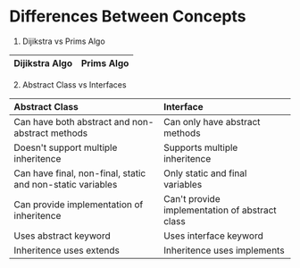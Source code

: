 # Differences Between Concepts

1. Dijikstra vs Prims Algo

|Dijikstra Algo|Prims Algo|
|:---|:---|


2. Abstract Class vs Interfaces

|Abstract Class|Interface|
|:---|:---|
|Can have both abstract and non-abstract methods|Can only have abstract methods|
|Doesn't support multiple inheritence|Supports multiple inheritence|
|Can have final, non-final, static and non-static variables|Only static and final variables|
|Can provide implementation of inheritence|Can't provide implementation of abstract class|
|Uses abstract keyword|Uses interface keyword|
|Inheritence uses extends|Inheritence uses implements|